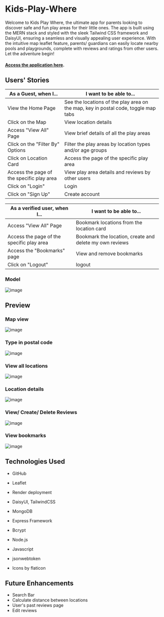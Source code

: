 # Kids-Play-Where

Welcome to Kids Play Where, the ultimate app for parents looking to discover safe and fun play areas for their little ones. The app is built using the MERN stack and styled with the sleek Tailwind CSS framework and DaisyUI, ensuring a seamless and visually appealing user experience. With the intuitive map leaflet feature, parents/ guardians can easily locate nearby pools and playgrounds, complete with reviews and ratings from other users. Let the adventure begin!

#### <a href="https://kids-play-where.onrender.com/">Access the application here</a>. 


## Users' Stories

| As a Guest, when I... | I want to be able to... | 
| ------------- | ------------- |
| View the Home Page  | See the locations of the play area on the map, key in postal code, toggle map tabs | 
| Click on the Map | View location details  | 
| Access "View All" Page  | View brief details of all the play areas | 
| Click on the "Filter By" Options  | Filter the play areas by location types and/or age groups | 
| Click on Location Card  | Access the page of the specific play area | 
| Access the page of the specific play area  | View play area details and reviews by other users | 
| Click on "Login"  | Login | 
| Click on "Sign Up"  | Create account | 


| As a verified user, when I... | I want to be able to... | 
| ------------- | ------------- |
| Access "View All" Page  | Bookmark locations from the location card | 
| Access the page of the specific play area  | Bookmark the location, create and delete my own reviews | 
| Access the "Bookmarks" page  | View and remove bookmarks | 
| Click on "Logout"  | logout | 


### Model 

![image](https://user-images.githubusercontent.com/114375385/234721419-2ee24e8a-7005-4040-9bb5-0b0e33758b04.png)

## Preview

### Map view
![image](https://user-images.githubusercontent.com/114375385/234723301-811e0c8d-40dc-4942-9ca3-497524b0e675.png)

### Type in postal code
![image](https://user-images.githubusercontent.com/114375385/234723997-6b5fc538-8c48-4525-ad2b-9da1d3fbc73c.png)

### View all locations
![image](https://user-images.githubusercontent.com/114375385/234723542-94c5add5-3f40-46cc-8606-c875d337e812.png)

### Location details
![image](https://user-images.githubusercontent.com/114375385/234723618-21081b12-71fd-416a-ba26-65cc7e9a69fb.png)

### View/ Create/ Delete Reviews
![image](https://user-images.githubusercontent.com/114375385/234723662-f4079e4c-6ef6-49ee-86f3-aac6a3034434.png)

### View bookmarks
![image](https://user-images.githubusercontent.com/114375385/234723874-96e2f768-74c0-4914-b68f-df70ffa7a82b.png)


## Technologies Used
* GitHub 
* Leaflet
* Render deployment
* DaisyUI, TailwindCSS 
* MongoDB 
* Express Framework
* Bcrypt
* Node.js
* Javascript
* jsonwebtoken

* Icons by flaticon


## Future Enhancements
* Search Bar
* Calculate distance between locations
* User's past reviews page
* Edit reviews
